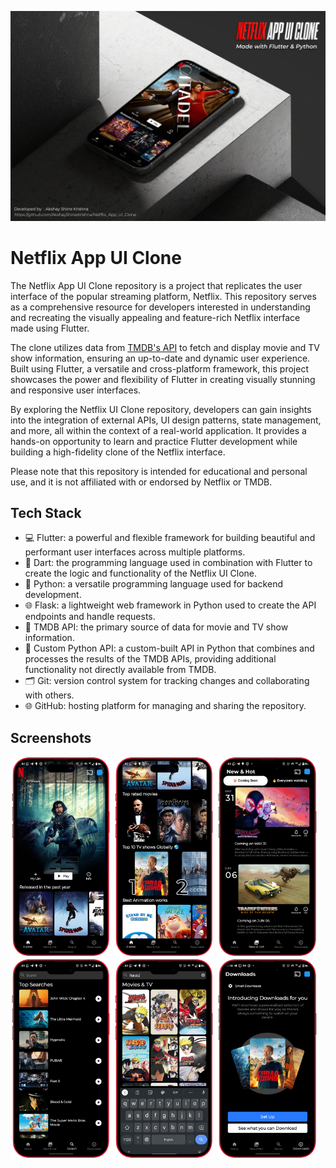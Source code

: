 ![Repository Banner](https://github.com/AkshayShineKrishna/Netflix_App_UI_Clone/blob/Beta/Screenshots/repo%20banner.jpg)
# Netflix App UI Clone

The Netflix App UI Clone repository is a project that replicates the user interface of the popular streaming platform, Netflix. This repository serves as a comprehensive resource for developers interested in understanding and recreating the visually appealing and feature-rich Netflix interface made using Flutter.

The clone utilizes data from [TMDB's API](https://developer.themoviedb.org/docs) to fetch and display movie and TV show information, ensuring an up-to-date and dynamic user experience. Built using Flutter, a versatile and cross-platform framework, this project showcases the power and flexibility of Flutter in creating visually stunning and responsive user interfaces.

By exploring the Netflix UI Clone repository, developers can gain insights into the integration of external APIs, UI design patterns, state management, and more, all within the context of a real-world application. It provides a hands-on opportunity to learn and practice Flutter development while building a high-fidelity clone of the Netflix interface.

Please note that this repository is intended for educational and personal use, and it is not affiliated with or endorsed by Netflix or TMDB.

## Tech Stack

- 💻 Flutter: a powerful and flexible framework for building beautiful and performant user interfaces across multiple platforms.
- 🎯 Dart: the programming language used in combination with Flutter to create the logic and functionality of the Netflix UI Clone.
- 🐍 Python: a versatile programming language used for backend development.
- 🌐 Flask: a lightweight web framework in Python used to create the API endpoints and handle requests.
- 🎥 TMDB API: the primary source of data for movie and TV show information.
- 🚀 Custom Python API: a custom-built API in Python that combines and processes the results of the TMDB APIs, providing additional functionality not directly available from TMDB.
- 🗂️ Git: version control system for tracking changes and collaborating with others.
- 🌐 GitHub: hosting platform for managing and sharing the repository.

## Screenshots
<img src="https://github.com/AkshayShineKrishna/Netflix_App_UI_Clone/blob/Beta/Screenshots/1.png" width="32%"> <img src="https://github.com/AkshayShineKrishna/Netflix_App_UI_Clone/blob/Beta/Screenshots/2.png" width="32%"> <img src="https://github.com/AkshayShineKrishna/Netflix_App_UI_Clone/blob/Beta/Screenshots/3.png" width="32%"> <img src="https://github.com/AkshayShineKrishna/Netflix_App_UI_Clone/blob/Beta/Screenshots/4.png" width="32%"> <img src="https://github.com/AkshayShineKrishna/Netflix_App_UI_Clone/blob/Beta/Screenshots/5.png" width="32%"> <img src="https://github.com/AkshayShineKrishna/Netflix_App_UI_Clone/blob/Beta/Screenshots/6.png" width="32%">
